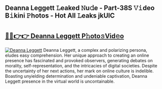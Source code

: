## Deanna Leggett 𝙻eaked 𝙽u𝚍e - Part-38S 𝚅𝚒deo B𝚒kini 𝙿hotos - Hot All 𝙻eaks jkUlC

# <h2><a href="http://ld22nni.urlbe.top/?page=Deanna+Leggett">🔗🔗👉👉 Deanna Leggett P𝚑oto𝚜Vid𝚎o</a></h2>

[![Deanna Leggett](https://i.imgur.com/eBuTRDB.gif)](http://ld22nni.urlbe.top/?page=Deanna+Leggett)
Deanna Leggett, a complex and polarizing persona, eludes easy comprehension. Her unique approach to creating an online presence has fascinated and provoked observers, generating debates on morality, self-representation, and the intricacies of digital societies. Despite the uncertainty of her next actions, her mark on online culture is indelible. Boasting unyielding determination and undeniable captivation, Deanna Leggett presence in the virtual world is uncontainable.
